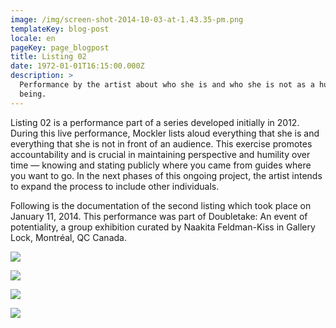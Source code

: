 ```yaml
---
image: /img/screen-shot-2014-10-03-at-1.43.35-pm.png
templateKey: blog-post
locale: en
pageKey: page_blogpost
title: Listing 02
date: 1972-01-01T16:15:00.000Z
description: >
  Performance by the artist about who she is and who she is not as a human
  being.
---
```

Listing 02 is a performance part of a series developed initially in 2012. During this live performance, Mockler lists aloud everything that she is and everything that she is not in front of an audience. This exercise promotes accountability and is crucial in maintaining perspective and humility over time — knowing and stating publicly where you came from guides where you want to go. In the next phases of this ongoing project, the artist intends to expand the process to include other individuals. 

Following is the documentation of the second listing which took place on January 11, 2014. This performance was part of Doubletake: An event of potentiality, a group exhibition curated by Naakita Feldman-Kiss in Gallery Lock, Montréal, QC Canada.

![](/img/performance-art-montreal-exhibition-emerging.jpg)

![](/img/the_listing08.jpg)

![](/img/the_listing_01.jpg)

![](/img/the_listing09.jpg)
